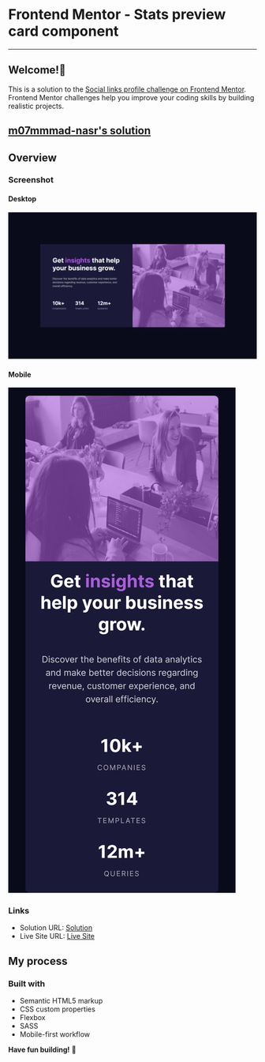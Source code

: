 # Frontend Mentor - Stats preview card component

---

## Welcome!👋

This is a solution to the [Social links profile challenge on Frontend Mentor](https://www.frontendmentor.io/challenges/social-links-profile-UG32l9m6dQ). Frontend Mentor challenges help you improve your coding skills by building realistic projects.

## [m07mmmad-nasr's solution](https://github.com/m07mmad-nasr/stats-preview-card-challenge-11)

## Overview

### Screenshot

#### Desktop

![Desktop](./127.0.0.1_5500_.png)

#### Mobile

![Mobile](<./127.0.0.1_5500_(Samsung Galaxy S20 Ultra).png>)

### Links

- Solution URL: [Solution](https://github.com/m07mmad-nasr/stats-preview-card-challenge-11)
- Live Site URL: [Live Site](https://stats-preview-challenge-11.vercel.app/)

## My process

### Built with

- Semantic HTML5 markup
- CSS custom properties
- Flexbox
- SASS
- Mobile-first workflow

**Have fun building!** 🚀
